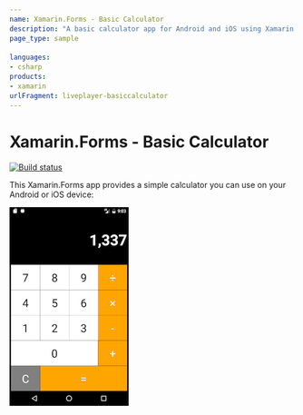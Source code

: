 ```yaml
---
name: Xamarin.Forms - Basic Calculator
description: "A basic calculator app for Android and iOS using Xamarin.Forms"
page_type: sample

languages:
- csharp
products:
- xamarin
urlFragment: liveplayer-basiccalculator
---
```

# Xamarin.Forms - Basic Calculator

[![Build status](https://build.appcenter.ms/v0.1/apps/b2f5adfe-28ca-4c59-8b84-f8e82cb5e4fd/branches/main/badge)](https://appcenter.ms)

This Xamarin.Forms app provides a simple calculator you can use on your Android or iOS device:

![Calculator app](Screenshots/basic-calculator-sml.png)
